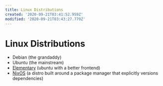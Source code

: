 ```yaml
---
title: Linux Distributions
created: '2020-09-21T03:41:52.959Z'
modified: '2020-09-21T03:43:27.779Z'
---
```


# Linux Distributions

- Debian (the grandaddy)
- Ubuntu (the mainstream)
- [Elementary](https://elementary.io/) (ubuntu with a better frontend)
- [NixOS](https://nixos.org/) (a distro built around a package manager that explicitly versions dependencies)

